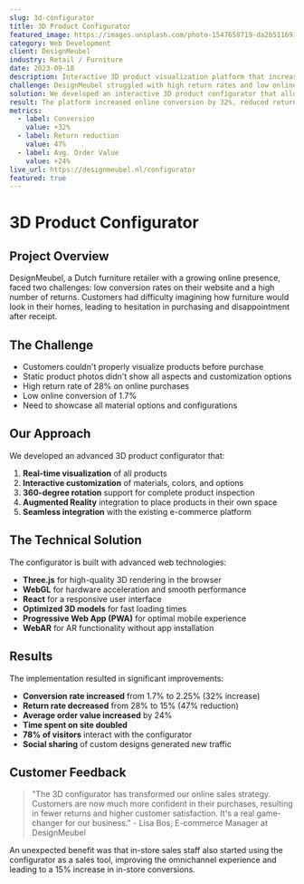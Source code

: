 ```yaml
---
slug: 3d-configurator
title: 3D Product Configurator
featured_image: https://images.unsplash.com/photo-1547658719-da2b51169166?ixlib=rb-1.2.1&auto=format&fit=crop&w=800&q=80
category: Web Development
client: DesignMeubel
industry: Retail / Furniture
date: 2023-09-18
description: Interactive 3D product visualization platform that increases conversion rate and reduces returns for a furniture retailer.
challenge: DesignMeubel struggled with high return rates and low online conversions because customers couldn't properly visualize products before purchase.
solution: We developed an interactive 3D product configurator that allows customers to customize, visualize, and view furniture from any angle before purchase.
result: The platform increased online conversion by 32%, reduced returns by 47%, and increased average order value by 24%.
metrics:
  - label: Conversion
    value: +32%
  - label: Return reduction
    value: 47%
  - label: Avg. Order Value
    value: +24%
live_url: https://designmeubel.nl/configurator
featured: true
---
```


# 3D Product Configurator

## Project Overview

DesignMeubel, a Dutch furniture retailer with a growing online presence, faced two challenges: low conversion rates on their website and a high number of returns. Customers had difficulty imagining how furniture would look in their homes, leading to hesitation in purchasing and disappointment after receipt.

## The Challenge

- Customers couldn't properly visualize products before purchase
- Static product photos didn't show all aspects and customization options
- High return rate of 28% on online purchases
- Low online conversion of 1.7%
- Need to showcase all material options and configurations

## Our Approach

We developed an advanced 3D product configurator that:

1. **Real-time visualization** of all products
2. **Interactive customization** of materials, colors, and options
3. **360-degree rotation** support for complete product inspection
4. **Augmented Reality** integration to place products in their own space
5. **Seamless integration** with the existing e-commerce platform

## The Technical Solution

The configurator is built with advanced web technologies:

- **Three.js** for high-quality 3D rendering in the browser
- **WebGL** for hardware acceleration and smooth performance
- **React** for a responsive user interface
- **Optimized 3D models** for fast loading times
- **Progressive Web App (PWA)** for optimal mobile experience
- **WebAR** for AR functionality without app installation

## Results

The implementation resulted in significant improvements:

- **Conversion rate increased** from 1.7% to 2.25% (32% increase)
- **Return rate decreased** from 28% to 15% (47% reduction)
- **Average order value increased** by 24%
- **Time spent on site doubled**
- **78% of visitors** interact with the configurator
- **Social sharing** of custom designs generated new traffic

## Customer Feedback

> "The 3D configurator has transformed our online sales strategy. Customers are now much more confident in their purchases, resulting in fewer returns and higher customer satisfaction. It's a real game-changer for our business." - Lisa Bos, E-commerce Manager at DesignMeubel

An unexpected benefit was that in-store sales staff also started using the configurator as a sales tool, improving the omnichannel experience and leading to a 15% increase in in-store conversions.